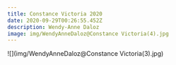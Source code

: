 ```yaml
---
title: Constance Victoria 2020
date: 2020-09-29T00:26:55.452Z
description: Wendy-Anne Daloz
image: img/WendyAnneDaloz@Constance Victoria(4).jpg
---
```



![](img/WendyAnneDaloz@Constance Victoria(3).jpg)
